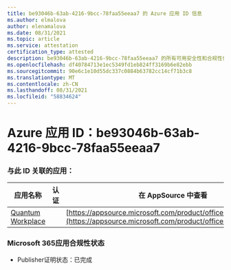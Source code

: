 ```yaml
---
title: be93046b-63ab-4216-9bcc-78faa55eeaa7 的 Azure 应用 ID 信息
ms.author: elmalova
author: elenamalova
ms.date: 08/31/2021
ms.topic: article
ms.service: attestation
certification_type: attested
description: be93046b-63ab-4216-9bcc-78faa55eeaa7 的所有可用安全性和合规性信息。
ms.openlocfilehash: df40784713e1ec5349fd1eb824ff3169b6e82ebb
ms.sourcegitcommit: 90e6c1e10d55dc337c0884b63782cc14cf71b3c8
ms.translationtype: MT
ms.contentlocale: zh-CN
ms.lasthandoff: 08/31/2021
ms.locfileid: "58834624"
---
```

# <a name="azure-app-id-be93046b-63ab-4216-9bcc-78faa55eeaa7"></a>Azure 应用 ID：be93046b-63ab-4216-9bcc-78faa55eeaa7


### <a name="apps-associated-with-this-id"></a>与此 ID 关联的应用：
| **应用名称** | **认证** | **在 AppSource 中查看** |
|--------------|---------------|-----------------------|
| [Quantum Workplace](https://docs.microsoft.com/microsoft-365-app-certification/forward/WA104381747) |  | [https://appsource.microsoft.com/product/office/WA104381747](https://appsource.microsoft.com/product/office/WA104381747) |

### <a name="microsoft-365-app-compliance-status"></a>Microsoft 365应用合规性状态
- Publisher证明状态：已完成
